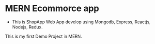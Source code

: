 # MERN Ecommorce app

* This is ShopApp Web App develop using Mongodb, Express, Reactjs, Nodejs, Redux.

This is my first Demo Project in MERN. 